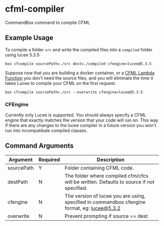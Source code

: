 # cfml-compiler

CommandBox command to compile CFML 

## Example Usage

To compile a folder `src` and write the compiled files into a `compiled` folder using lucee 5.3.5:

    box cfcompile sourcePath=./src dest=./compiled cfengine=lucee@5.3.5

Suppose now that you are building a docker container, or a [CFML Lambda Function](https://fuseless.org/) you don't need the source files, and you will eliminate the time it takes Lucee to compile your CFML on the first request:

    box cfcompile sourcePath=./src --overwrite cfengine=lucee@5.3.5
    
### CFEngine

Currently only Lucee is supported. You should always specify a CFML engine that exactly matches the version that your code will run on. This way if there are any changes to the lucee compiler in a future version you won't run into incompatibale compiled classes.

## Command Arguments

|   Argument    | Required | Description                                                                                  |
|---------------|----------|----------------------------------------------------------------------------------------------|
| sourcePath    | Y        | Folder containing CFML code.                                                                 |
| destPath      | N        | The folder where compiled cfm/cfcs will be written. Defaults to source if not specified.     |
| cfengine      | N        | The version of lucee you are using, specified in commandbox cfengine format, eg: lucee@5.3.2 |
| overwrite     | N        | Prevent prompting if source == dest                                                          |
